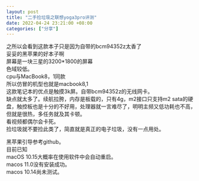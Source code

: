 ```yaml
---
layout: post
title: "二手捡垃圾之联想yoga3pro评测"
date: 2022-04-24 23:21:00 +08:00
categories: ["分享"]
---
```


之所以会看到这款本子只是因为自带的bcm94352z太香了  
妥妥的黑苹果的好本子啊  
屏幕是一块三星的3200\*1800的屏幕  
色域较低。  
cpu与MacBook8，1同款  
所以仿冒的机型也就是macbook8,1  
这款笔记本的优点是触摸3k屏。自带bcm94352z的无线网卡。  
缺点就太多了。续航拉胯，内存是板载的，只有4g，m2接口只支持m2 sata的硬盘，触控板也是十分的不好用，处理器就一言难尽了，明明主频又低功耗也不高，但就是很热，多任务就及其卡顿。  
看视频都偶尔会卡死。  
捡垃圾就不要捡此类了，简直就是真正的电子垃圾，没有一点用处。

黑苹果引导参考github。  
目前已知  
macOS 10.15大概率在使用软件中会自动重启。  
macos 11.0没有安装成功。  
macos 10.14尚未测试。